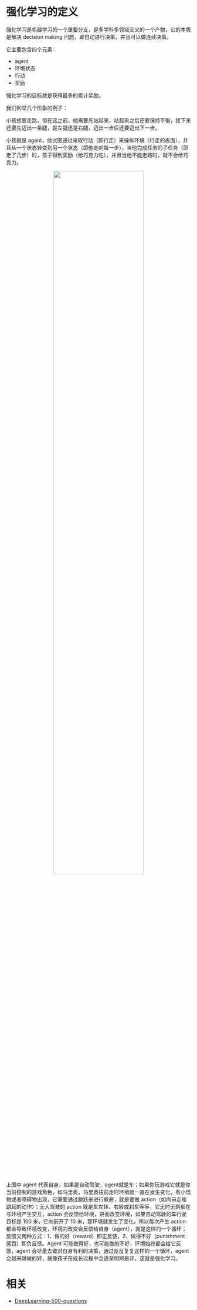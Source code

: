 # 强化学习的定义

强化学习是机器学习的一个重要分支，是多学科多领域交叉的一个产物，它的本质是解决 decision making 问题，即自动进行决策，并且可以做连续决策。

它主要包含四个元素：

- agent
- 环境状态
- 行动
- 奖励

强化学习的目标就是获得最多的累计奖励。

我们列举几个形象的例子：

小孩想要走路，但在这之前，他需要先站起来，站起来之后还要保持平衡，接下来还要先迈出一条腿，是左腿还是右腿，迈出一步后还要迈出下一步。

小孩就是 agent，他试图通过采取行动（即行走）来操纵环境（行走的表面），并且从一个状态转变到另一个状态（即他走的每一步），当他完成任务的子任务（即走了几步）时，孩子得到奖励（给巧克力吃），并且当他不能走路时，就不会给巧克力。

<p align="center">
    <img width="70%" height="70%" src="http://images.iterate.site/blog/image/20190722/QTqWC1RGaveC.png?imageslim">
</p>


上图中 agent 代表自身，如果是自动驾驶，agent就是车；如果你玩游戏它就是你当前控制的游戏角色，如马里奥，马里奥往前走时环境就一直在发生变化，有小怪物或者障碍物出现，它需要通过跳跃来进行躲避，就是要做 action（如向前走和跳起的动作）；无人驾驶的 action 就是车左转、右转或刹车等等，它无时无刻都在与环境产生交互，action 会反馈给环境，进而改变环境，如果自动驾驶的车行驶目标是 100 米，它向前开了 10 米，那环境就发生了变化，所以每次产生 action 都会导致环境改变，环境的改变会反馈给自身（agent），就是这样的一个循环；反馈又两种方式：1、做的好（reward）即正反馈，2、做得不好（punishment 惩罚）即负反馈。Agent 可能做得好，也可能做的不好，环境始终都会给它反馈，agent 会尽量去做对自身有利的决策，通过反反复复这样的一个循环，agent 会越来越做的好，就像孩子在成长过程中会逐渐明辨是非，这就是强化学习。





# 相关

- [DeepLearning-500-questions](https://github.com/scutan90/DeepLearning-500-questions)
